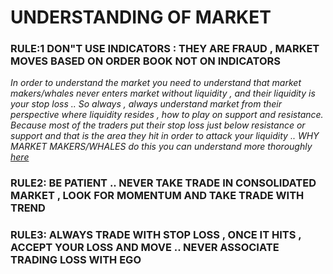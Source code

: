 # UNDERSTANDING OF MARKET


### RULE:1 DON"T USE INDICATORS : THEY ARE FRAUD , MARKET MOVES BASED ON ORDER BOOK NOT ON INDICATORS


*In order to understand the market you need to understand that market makers/whales never enters market without liquidity , and their liquidity is your stop loss .. So always , always understand market from their perspective where liquidity resides , how to play on support and resistance. Because most of the traders put their stop loss just below resistance or support and that is the area they hit in order to attack your liquidity .. WHY MARKET MAKERS/WHALES do this you can understand more thoroughly [here](https://github.com/Suryavanshiaditya1999/Trade/blob/main/F%26O/whales.md)*


### RULE2: BE PATIENT .. NEVER TAKE TRADE IN CONSOLIDATED MARKET , LOOK FOR MOMENTUM AND TAKE TRADE WITH TREND

### RULE3: ALWAYS TRADE WITH STOP LOSS , ONCE IT HITS , ACCEPT YOUR LOSS AND MOVE .. NEVER ASSOCIATE TRADING LOSS WITH EGO
